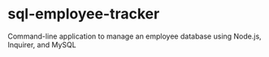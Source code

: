 # sql-employee-tracker
Command-line application to manage an employee database using Node.js, Inquirer, and MySQL
